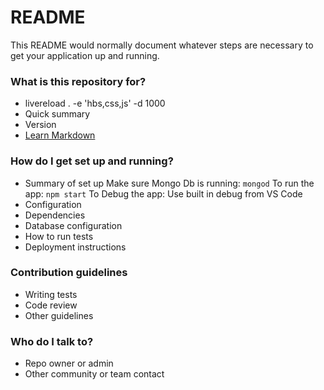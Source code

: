 # README #

This README would normally document whatever steps are necessary to get your application up and running.

### What is this repository for? ###

* livereload . -e 'hbs,css,js' -d 1000
* Quick summary
* Version
* [Learn Markdown](https://bitbucket.org/tutorials/markdowndemo)

### How do I get set up and running? ###

* Summary of set up
Make sure Mongo Db is running: `mongod`
To run the app:
`npm start`
To Debug the app:
Use built in debug from VS Code
* Configuration
* Dependencies
* Database configuration
* How to run tests
* Deployment instructions

### Contribution guidelines ###

* Writing tests
* Code review
* Other guidelines

### Who do I talk to? ###

* Repo owner or admin
* Other community or team contact